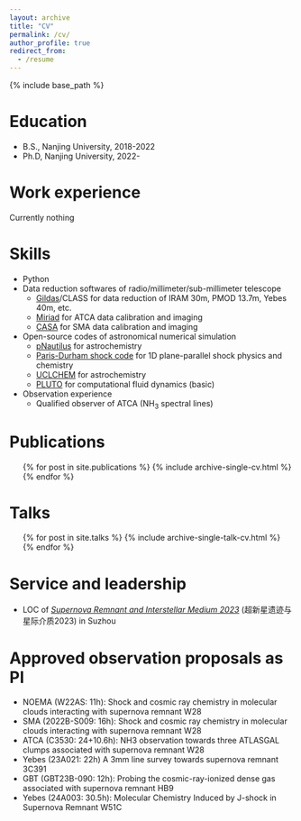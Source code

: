 ```yaml
---
layout: archive
title: "CV"
permalink: /cv/
author_profile: true
redirect_from:
  - /resume
---
```


{% include base_path %}

Education
======
* B.S., Nanjing University, 2018-2022
* Ph.D, Nanjing University, 2022- 

Work experience
======
Currently nothing
  
Skills
======
* Python
* Data reduction softwares of radio/millimeter/sub-millimeter telescope
  * [Gildas](https://www.iram.fr/IRAMFR/GILDAS/)/CLASS for data reduction of IRAM 30m, PMOD 13.7m, Yebes 40m, etc.
  * [Miriad](https://www.atnf.csiro.au/computing/software/miriad/) for ATCA data calibration and imaging
  * [CASA](https://casa.nrao.edu/casa_obtaining.shtml) for SMA data calibration and imaging
* Open-source codes of astronomical numerical simulation
  * [pNautilus](https://forge.oasu.u-bordeaux.fr/LAB/astrochem-tools/pnautilus) for astrochemistry
  * [Paris-Durham shock code](https://ism.obspm.fr/shock.html) for 1D plane-parallel shock physics and chemistry
  * [UCLCHEM](https://uclchem.github.io/) for astrochemistry
  * [PLUTO](http://plutocode.ph.unito.it/) for computational fluid dynamics (basic)
* Observation experience
  * Qualified observer of ATCA (NH<sub>3</sub> spectral lines)

Publications
======
  <ul>{% for post in site.publications %}
    {% include archive-single-cv.html %}
  {% endfor %}</ul>
  
Talks
======
  <ul>{% for post in site.talks %}
    {% include archive-single-talk-cv.html %}
  {% endfor %}</ul>
  
Service and leadership
======
* LOC of [*Supernova Remnant and Interstellar Medium 2023*](https://astronomy.nju.edu.cn/njdx/front/expand/registration/view.do?iid=85) (超新星遗迹与星际介质2023) in Suzhou

Approved observation proposals as PI
=====
* NOEMA (W22AS: 11h): Shock and cosmic ray chemistry in molecular clouds interacting with supernova remnant W28
* SMA (2022B-S009: 16h): Shock and cosmic ray chemistry in molecular clouds interacting with supernova remnant W28
* ATCA (C3530: 24+10.6h): NH3 observation towards three ATLASGAL clumps associated with supernova remnant W28 
* Yebes (23A021: 22h) A 3mm line survey towards supernova remnant 3C391 
* GBT (GBT23B-090: 12h): Probing the cosmic-ray-ionized dense gas associated with supernova remnant HB9
* Yebes (24A003: 30.5h): Molecular Chemistry Induced by J-shock in Supernova Remnant W51C
